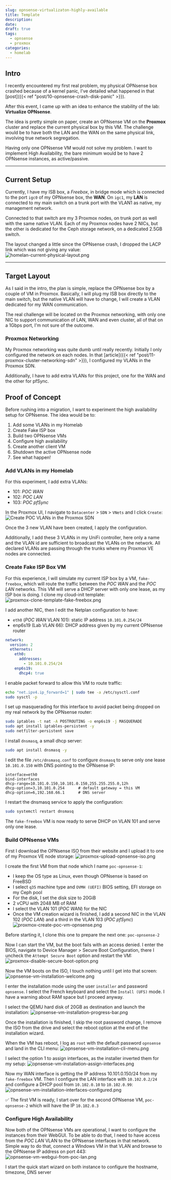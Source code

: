 ```yaml
---
slug: opnsense-virtualizaton-highly-available
title: Template
description:
date:
draft: true
tags:
  - opnsense
  - proxmox
categories:
  - homelab
---
```

## Intro

I recently encountered my first real problem, my physical OPNsense box crashed because of a kernel panic, I've detailed what happened in that [post]({{< ref "post/10-opnsense-crash-disk-panic" >}}).

After this event, I came up with an idea to enhance the stability of the lab: **Virtualize OPNsense**.

The idea is pretty simple on paper, create an OPNsense VM on the **Proxmox** cluster and replace the current physical box by this VM. The challenge would be to have both the LAN and the WAN on the same physical link, involving true network segregation.

Having only one OPNsense VM would not solve my problem. I want to implement High Availability, the bare minimum would be to have 2 OPNsense instances, as active/passive.

---
## Current Setup

Currently, I have my ISB box, a *Freebox*, in bridge mode which is connected to the port `igc0` of my OPNsense box, the **WAN**. On `igc1`, my **LAN** is connected to my main switch on a trunk port with the VLAN1 as native, my management network.

Connected to that switch are my 3 Proxmox nodes, on trunk port as well with the same native VLAN. Each of my Proxmox nodes have 2 NICs, but the other is dedicated for the Ceph storage network, on a dedicated 2.5GB switch.

The layout changed a little since the OPNsense crash, I dropped the LACP link which was not giving any value:
![homelan-current-physical-layout.png](img/homelan-current-physical-layout.png)

---
## Target Layout

As I said in the intro, the plan is simple, replace the OPNsense box by a couple of VM in Proxmox. Basically, I will plug my ISB box directly to the main switch, but the native VLAN will have to change, I will create a VLAN dedicated for my WAN communication.

The real challenge will be located on the Proxmox networking, with only one NIC to support communication of LAN, WAN and even cluster, all of that on a 1Gbps port, I'm not sure of the outcome.

### Proxmox Networking

My Proxmox networking was quite dumb until really recently. Initially I only configured the network on each nodes. In that [article]({{< ref "post/11-proxmox-cluster-networking-sdn" >}}), I configured my VLANs in the Proxmox SDN.

Additionally, I have to add extra VLANs for this project, one for the WAN and the other for pfSync.

## Proof of Concept

Before rushing into a migration, I want to experiment the high availability setup for OPNsense. The idea would be to:
1. Add some VLANs in my Homelab
2. Create Fake ISP box
3. Build two OPNsense VMs
4. Configure high availability
5. Create another client VM
6. Shutdown the active OPNsense node
7. See what happen!

### Add VLANs in my Homelab

For this experiment, I add extra VLANs:
- 101: *POC WAN* 
- 102: *POC LAN*
- 103: *POC pfSync*

In the Proxmox UI, I navigate to `Datacenter` > `SDN` > `VNets` and I click `Create`:
![Create POC VLANs in the Proxmox SDN](img/proxmox-sdn-create-poc-vlans.png)

Once the 3 new VLAN have been created, I apply the configuration.

Additionally, I add these 3 VLANs in my UniFi controller, here only a name and the VLAN id are sufficient to broadcast the VLANs on the network. All declared VLANs are passing through the trunks where my Proxmox VE nodes are connected.

### Create Fake ISP Box VM

For this experience, I will simulate my current ISP box by a VM, `fake-freebox`, which will route the traffic between the *POC WAN* and the *POC LAN* networks. This VM will serve a DHCP server with only one lease, as my ISP box is doing. I clone my cloud-init template:
![proxmox-clone-template-fake-freebox.png](img/proxmox-clone-template-fake-freebox.png)

I add another NIC, then I edit the Netplan configuration to have:
- `eth0` (*POC WAN* VLAN 101): static IP address `10.101.0.254/24`
- enp6s19 (Lab VLAN 66): DHCP address given by my current OPNsense router
```yaml
network:
  version: 2
  ethernets:
    eth0:
      addresses:
        - 10.101.0.254/24
    enp6s19:
      dhcp4: true
```

I enable packet forward to allow this VM to route traffic:
```bash
echo "net.ipv4.ip_forward=1" | sudo tee -a /etc/sysctl.conf
sudo sysctl -p
```

I set up masquerading for this interface to avoid packet being dropped on my real network by the OPNsense router:
```bash
sudo iptables -t nat -A POSTROUTING -o enp6s19 -j MASQUERADE
sudo apt install iptables-persistent -y
sudo netfilter-persistent save
```

I install `dnsmasq`, a small dhcp server:

```bash
sudo apt install dnsmasq -y
```

I edit the file `/etc/dnsmasq.conf` to configure `dnsmasq`  to serve only one lease `10.101.0.150` with DNS pointing to the OPNsense IP:
```
interface=eth0
bind-interfaces
dhcp-range=10.101.0.150,10.101.0.150,255.255.255.0,12h
dhcp-option=3,10.101.0.254      # default gateway = this VM
dhcp-option=6,192.168.66.1      # DNS server  
```

I restart the dnsmasq service to apply the configuration:
```bash
sudo systemctl restart dnsmasq
```

The `fake-freebox` VM is now ready to serve DHCP on VLAN 101 and serve only one lease.

### Build OPNsense VMs

First I download the OPNsense ISO from their website and I upload it to one of my Proxmox VE node storage:
![proxmox-upload-opnsense-iso.png](img/proxmox-upload-opnsense-iso.png)


I create the first VM from that node which I name `poc-opnsense-1`:
- I keep the OS type as Linux, even though OPNsense is based on FreeBSD
- I select `q35` machine type and `OVMH (UEFI)` BIOS setting, EFI storage on my Ceph pool
- For the disk, I set the disk size to 20GiB
- 2 vCPU with 2048 MB of RAM
- I select the VLAN 101 (*POC WAN*) for the NIC
- Once the VM creation wizard is finished, I add a second NIC in the VLAN 102 (*POC LAN*) and a third in the VLAN 103 (*POC pfSync*)
![proxmox-create-poc-vm-opnsense.png](img/proxmox-create-poc-vm-opnsense.png)


Before starting it, I clone this one to prepare the next one: `poc-opnsense-2`

Now I can start the VM, but the boot fails with an access denied. I enter the BIOS, navigate to Device Manager > Secure Boot Configuration, there I uncheck the `Attempt Secure Boot` option and restart the VM:
![proxmox-disable-secure-boot-option.png](img/proxmox-disable-secure-boot-option.png)

Now the VM boots on the ISO, I touch nothing until I get into that screen:
![opnsense-vm-installation-welcome.png](img/opnsense-vm-installation-welcome.png)

I enter the installation mode using the user `installer` and password `opnsense`. I select the French keyboard and select the `Install (UFS)` mode. I have a warning about RAM space but I proceed anyway.

I select the QEMU hard disk of 20GB as destination and launch the installation:
![opnsense-vm-installation-progress-bar.png](img/opnsense-vm-installation-progress-bar.png)

Once the installation is finished, I skip the root password change, I remove the ISO from the drive and select the reboot option at the end of the installation wizard.

When the VM has reboot, I log as `root` with the default password `opnsense` and land in the CLI menu:
![opnsense-vm-installation-cli-menu.png](img/opnsense-vm-installation-cli-menu.png)

I select the option 1 to assign interfaces, as the installer inverted them for my setup:
![opnsense-vm-installation-assign-interfaces.png](img/opnsense-vm-installation-assign-interfaces.png)

Now my WAN interface is getting the IP address 10.101.0.150/24 from my `fake-freebox` VM. Then I configure the LAN interface with `10.102.0.2/24` and configure a DHCP pool from `10.102.0.10` to `10.102.0.99`:
![opnsense-vm-installation-interfaces-configured.png](img/opnsense-vm-installation-interfaces-configured.png)

✅ The first VM is ready, I start over for the second OPNsense VM, `poc-opnsense-2` which will have the IP `10.102.0.3`

### Configure High Availability

Now both of the OPNsense VMs are operational, I want to configure the instances from their WebGUI. To be able to do that, I need to have access from the *POC LAN* VLAN to the OPNsense interfaces in that network. Simple way to do that, connect a WIndows VM in that VLAN and browse to the OPNsense IP address on port 443:
![opnsense-vm-webgui-from-poc-lan.png](img/opnsense-vm-webgui-from-poc-lan.png)

I start the quick start wizard on both instance to configure the hostname, timezone, DNS server




